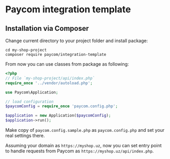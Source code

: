 # Paycom integration template

## Installation via Composer

Change current directory to your project folder and install package:
```
cd my-shop-project
composer require paycom/integration-template
```

From now you can use classes from package as following:
```php
<?php
// File `my-shop-project/api/index.php`
require_once '../vendor/autoload.php';

use Paycom\Application;

// load configuration
$paycomConfig = require_once 'paycom.config.php';

$application = new Application($paycomConfig);
$application->run();
```

Make copy of `paycom.config.sample.php` as `paycom.config.php` and set your real settings there.

Assuming your domain as `https://myshop.uz`,
now you can set entry point to handle requests from Paycom as `https://myshop.uz/api/index.php`.
